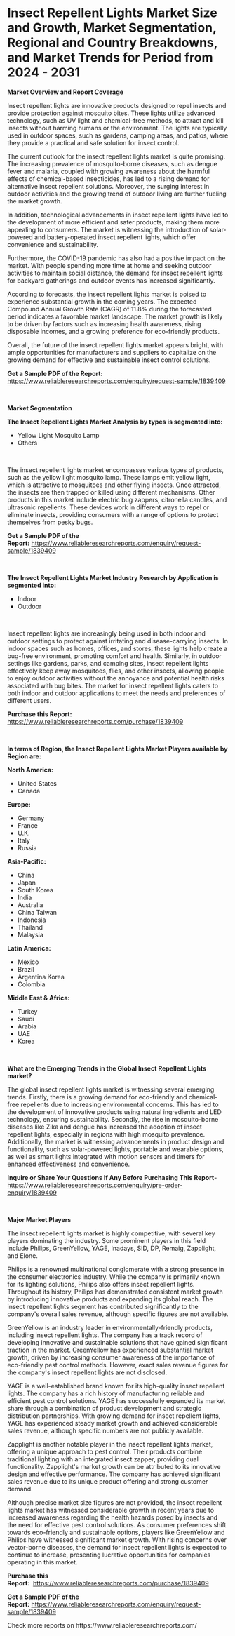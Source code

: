 <p><h1>Insect Repellent Lights Market Size and Growth, Market Segmentation, Regional and Country Breakdowns, and Market Trends for Period from 2024 -  2031</h1></p><p><strong>Market Overview and Report Coverage</strong></p>
<p><p>Insect repellent lights are innovative products designed to repel insects and provide protection against mosquito bites. These lights utilize advanced technology, such as UV light and chemical-free methods, to attract and kill insects without harming humans or the environment. The lights are typically used in outdoor spaces, such as gardens, camping areas, and patios, where they provide a practical and safe solution for insect control.</p><p>The current outlook for the insect repellent lights market is quite promising. The increasing prevalence of mosquito-borne diseases, such as dengue fever and malaria, coupled with growing awareness about the harmful effects of chemical-based insecticides, has led to a rising demand for alternative insect repellent solutions. Moreover, the surging interest in outdoor activities and the growing trend of outdoor living are further fueling the market growth.</p><p>In addition, technological advancements in insect repellent lights have led to the development of more efficient and safer products, making them more appealing to consumers. The market is witnessing the introduction of solar-powered and battery-operated insect repellent lights, which offer convenience and sustainability.</p><p>Furthermore, the COVID-19 pandemic has also had a positive impact on the market. With people spending more time at home and seeking outdoor activities to maintain social distance, the demand for insect repellent lights for backyard gatherings and outdoor events has increased significantly.</p><p>According to forecasts, the insect repellent lights market is poised to experience substantial growth in the coming years. The expected Compound Annual Growth Rate (CAGR) of 11.8% during the forecasted period indicates a favorable market landscape. The market growth is likely to be driven by factors such as increasing health awareness, rising disposable incomes, and a growing preference for eco-friendly products.</p><p>Overall, the future of the insect repellent lights market appears bright, with ample opportunities for manufacturers and suppliers to capitalize on the growing demand for effective and sustainable insect control solutions.</p></p>
<p><strong>Get a Sample PDF of the Report:</strong> <a href="https://www.reliableresearchreports.com/enquiry/request-sample/1839409">https://www.reliableresearchreports.com/enquiry/request-sample/1839409</a></p>
<p>&nbsp;</p>
<p><strong>Market Segmentation</strong></p>
<p><strong>The Insect Repellent Lights Market Analysis by types is segmented into:</strong></p>
<p><ul><li>Yellow Light Mosquito Lamp</li><li>Others</li></ul></p>
<p>&nbsp;</p>
<p><p>The insect repellent lights market encompasses various types of products, such as the yellow light mosquito lamp. These lamps emit yellow light, which is attractive to mosquitoes and other flying insects. Once attracted, the insects are then trapped or killed using different mechanisms. Other products in this market include electric bug zappers, citronella candles, and ultrasonic repellents. These devices work in different ways to repel or eliminate insects, providing consumers with a range of options to protect themselves from pesky bugs.</p></p>
<p><strong>Get a Sample PDF of the Report:</strong>&nbsp;<a href="https://www.reliableresearchreports.com/enquiry/request-sample/1839409">https://www.reliableresearchreports.com/enquiry/request-sample/1839409</a></p>
<p>&nbsp;</p>
<p><strong>The Insect Repellent Lights Market Industry Research by Application is segmented into:</strong></p>
<p><ul><li>Indoor</li><li>Outdoor</li></ul></p>
<p>&nbsp;</p>
<p><p>Insect repellent lights are increasingly being used in both indoor and outdoor settings to protect against irritating and disease-carrying insects. In indoor spaces such as homes, offices, and stores, these lights help create a bug-free environment, promoting comfort and health. Similarly, in outdoor settings like gardens, parks, and camping sites, insect repellent lights effectively keep away mosquitoes, flies, and other insects, allowing people to enjoy outdoor activities without the annoyance and potential health risks associated with bug bites. The market for insect repellent lights caters to both indoor and outdoor applications to meet the needs and preferences of different users.</p></p>
<p><strong>Purchase this Report:</strong>&nbsp; <a href="https://www.reliableresearchreports.com/purchase/1839409">https://www.reliableresearchreports.com/purchase/1839409</a></p>
<p>&nbsp;</p>
<p><strong>In terms of Region, the Insect Repellent Lights Market Players available by Region are:</strong></p>
<p>
    <p> <strong> North America: </strong>
        <ul>
            <li>United States</li>
            <li>Canada</li>
        </ul>
        </p> 
    <p> <strong> Europe: </strong>
        <ul>
            <li>Germany</li>
            <li>France</li>
            <li>U.K.</li>
            <li>Italy</li>
            <li>Russia</li>
        </ul>
        </p> 
    <p> <strong> Asia-Pacific: </strong>
        <ul>
            <li>China</li>
            <li>Japan</li>
            <li>South Korea</li>
            <li>India</li>
            <li>Australia</li>
            <li>China Taiwan</li>
            <li>Indonesia</li>
            <li>Thailand</li>
            <li>Malaysia</li>
        </ul>
        </p> 
    <p> <strong> Latin America: </strong>
        <ul>
            <li>Mexico</li>
            <li>Brazil</li>
            <li>Argentina Korea</li>
            <li>Colombia</li>
        </ul>
        </p> 
    <p> <strong> Middle East & Africa: </strong>
        <ul>
            <li>Turkey</li>
            <li>Saudi</li>
            <li>Arabia</li>
            <li>UAE</li>
            <li>Korea</li>
        </ul>
    </p>
    </p>
<p>&nbsp;</p>
<p><strong>What are the Emerging Trends in the Global Insect Repellent Lights market?</strong></p>
<p><p>The global insect repellent lights market is witnessing several emerging trends. Firstly, there is a growing demand for eco-friendly and chemical-free repellents due to increasing environmental concerns. This has led to the development of innovative products using natural ingredients and LED technology, ensuring sustainability. Secondly, the rise in mosquito-borne diseases like Zika and dengue has increased the adoption of insect repellent lights, especially in regions with high mosquito prevalence. Additionally, the market is witnessing advancements in product design and functionality, such as solar-powered lights, portable and wearable options, as well as smart lights integrated with motion sensors and timers for enhanced effectiveness and convenience.</p></p>
<p><strong>Inquire or Share Your Questions If Any Before Purchasing This Report</strong>- <a href="https://www.reliableresearchreports.com/enquiry/pre-order-enquiry/1839409">https://www.reliableresearchreports.com/enquiry/pre-order-enquiry/1839409</a></p>
<p>&nbsp;</p>
<p><strong>Major Market Players</strong></p>
<p><p>The insect repellent lights market is highly competitive, with several key players dominating the industry. Some prominent players in this field include Philips, GreenYellow, YAGE, Inadays, SID, DP, Remaig, Zapplight, and Elone. </p><p>Philips is a renowned multinational conglomerate with a strong presence in the consumer electronics industry. While the company is primarily known for its lighting solutions, Philips also offers insect repellent lights. Throughout its history, Philips has demonstrated consistent market growth by introducing innovative products and expanding its global reach. The insect repellent lights segment has contributed significantly to the company's overall sales revenue, although specific figures are not available.</p><p>GreenYellow is an industry leader in environmentally-friendly products, including insect repellent lights. The company has a track record of developing innovative and sustainable solutions that have gained significant traction in the market. GreenYellow has experienced substantial market growth, driven by increasing consumer awareness of the importance of eco-friendly pest control methods. However, exact sales revenue figures for the company's insect repellent lights are not disclosed.</p><p>YAGE is a well-established brand known for its high-quality insect repellent lights. The company has a rich history of manufacturing reliable and efficient pest control solutions. YAGE has successfully expanded its market share through a combination of product development and strategic distribution partnerships. With growing demand for insect repellent lights, YAGE has experienced steady market growth and achieved considerable sales revenue, although specific numbers are not publicly available.</p><p>Zapplight is another notable player in the insect repellent lights market, offering a unique approach to pest control. Their products combine traditional lighting with an integrated insect zapper, providing dual functionality. Zapplight's market growth can be attributed to its innovative design and effective performance. The company has achieved significant sales revenue due to its unique product offering and strong customer demand.</p><p>Although precise market size figures are not provided, the insect repellent lights market has witnessed considerable growth in recent years due to increased awareness regarding the health hazards posed by insects and the need for effective pest control solutions. As consumer preferences shift towards eco-friendly and sustainable options, players like GreenYellow and Philips have witnessed significant market growth. With rising concerns over vector-borne diseases, the demand for insect repellent lights is expected to continue to increase, presenting lucrative opportunities for companies operating in this market.</p></p>
<p><strong>Purchase this Report:</strong>&nbsp;&nbsp;<a href="https://www.reliableresearchreports.com/purchase/1839409">https://www.reliableresearchreports.com/purchase/1839409</a></p>
<p></p>
<p><strong>Get a Sample PDF of the Report:</strong>&nbsp;<a href="https://www.reliableresearchreports.com/enquiry/request-sample/1839409">https://www.reliableresearchreports.com/enquiry/request-sample/1839409</a></p>
<p>Check more reports on https://www.reliableresearchreports.com/</p>